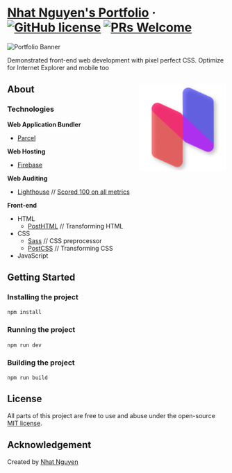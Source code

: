 # [Nhat Nguyen's Portfolio](https://nhatnguyen.me) &middot; [![GitHub license](https://img.shields.io/badge/license-MIT-blue.svg)](./LICENSE) [![PRs Welcome](https://img.shields.io/badge/PRs-welcome-brightgreen.svg)](https://github.com/nguyen-nhat/portfolio/pulls)

![Portfolio Banner](https://i.imgur.com/4AiNX4P.jpg)

Demonstrated front-end web development with pixel perfect CSS. Optimize for Internet Explorer and mobile too

## About <img align="right" width="200" height="200" title="Nhat Nguyen's Logo" src="./development/resources/logo.png">

### Technologies

**Web Application Bundler**
* [Parcel](https://parceljs.org/)

**Web Hosting**
* [Firebase](https://firebase.google.com/)

**Web Auditing**
* [Lighthouse](https://web.dev/measure) // [Scored 100 on all metrics](https://i.imgur.com/nfGrByG.png)

**Front-end**
* HTML
  * [PostHTML](https://github.com/posthtml/posthtml) // Transforming HTML
* CSS
  * [Sass](https://sass-lang.com/) // CSS preprocessor
  * [PostCSS](https://postcss.org/) // Transforming CSS
* JavaScript

## Getting Started

### Installing the project

```
npm install
```

### Running the project

```
npm run dev
```

### Building the project

```
npm run build
```

## License
All parts of this project are free to use and abuse under the open-source [MIT license](./LICENSE).

## Acknowledgement
Created by [Nhat Nguyen](https://github.com/nguyen-nhat)
